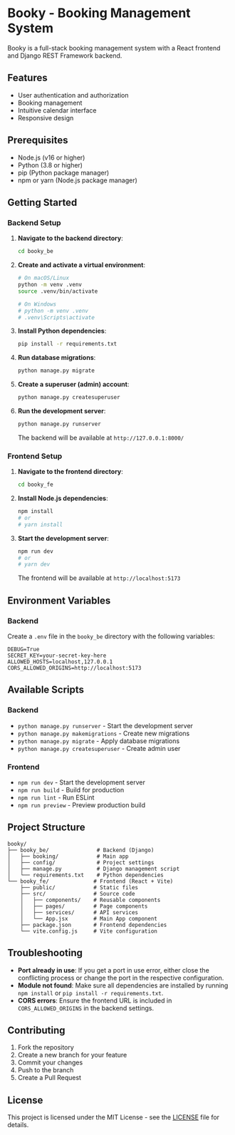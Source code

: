 # Booky - Booking Management System

Booky is a full-stack booking management system with a React frontend and Django REST Framework backend.

## Features

- User authentication and authorization
- Booking management
- Intuitive calendar interface
- Responsive design

## Prerequisites

- Node.js (v16 or higher)
- Python (3.8 or higher)
- pip (Python package manager)
- npm or yarn (Node.js package manager)

## Getting Started

### Backend Setup

1. **Navigate to the backend directory**:
   ```bash
   cd booky_be
   ```

2. **Create and activate a virtual environment**:
   ```bash
   # On macOS/Linux
   python -m venv .venv
   source .venv/bin/activate

   # On Windows
   # python -m venv .venv
   # .venv\Scripts\activate
   ```

3. **Install Python dependencies**:
   ```bash
   pip install -r requirements.txt
   ```

4. **Run database migrations**:
   ```bash
   python manage.py migrate
   ```

5. **Create a superuser (admin) account**:
   ```bash
   python manage.py createsuperuser
   ```

6. **Run the development server**:
   ```bash
   python manage.py runserver
   ```
   The backend will be available at `http://127.0.0.1:8000/`

### Frontend Setup

1. **Navigate to the frontend directory**:
   ```bash
   cd booky_fe
   ```

2. **Install Node.js dependencies**:
   ```bash
   npm install
   # or
   # yarn install
   ```

3. **Start the development server**:
   ```bash
   npm run dev
   # or
   # yarn dev
   ```
   The frontend will be available at `http://localhost:5173`

## Environment Variables

### Backend
Create a `.env` file in the `booky_be` directory with the following variables:

```
DEBUG=True
SECRET_KEY=your-secret-key-here
ALLOWED_HOSTS=localhost,127.0.0.1
CORS_ALLOWED_ORIGINS=http://localhost:5173
```

## Available Scripts

### Backend
- `python manage.py runserver` - Start the development server
- `python manage.py makemigrations` - Create new migrations
- `python manage.py migrate` - Apply database migrations
- `python manage.py createsuperuser` - Create admin user

### Frontend
- `npm run dev` - Start the development server
- `npm run build` - Build for production
- `npm run lint` - Run ESLint
- `npm run preview` - Preview production build

## Project Structure

```
booky/
├── booky_be/               # Backend (Django)
│   ├── booking/            # Main app
│   ├── config/             # Project settings
│   ├── manage.py           # Django management script
│   └── requirements.txt    # Python dependencies
└── booky_fe/              # Frontend (React + Vite)
    ├── public/            # Static files
    ├── src/               # Source code
    │   ├── components/    # Reusable components
    │   ├── pages/         # Page components
    │   ├── services/      # API services
    │   └── App.jsx        # Main App component
    ├── package.json       # Frontend dependencies
    └── vite.config.js     # Vite configuration
```

## Troubleshooting

- **Port already in use**: If you get a port in use error, either close the conflicting process or change the port in the respective configuration.
- **Module not found**: Make sure all dependencies are installed by running `npm install` or `pip install -r requirements.txt`.
- **CORS errors**: Ensure the frontend URL is included in `CORS_ALLOWED_ORIGINS` in the backend settings.

## Contributing

1. Fork the repository
2. Create a new branch for your feature
3. Commit your changes
4. Push to the branch
5. Create a Pull Request

## License

This project is licensed under the MIT License - see the [LICENSE](LICENSE) file for details.